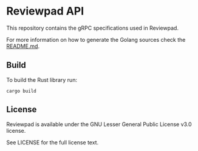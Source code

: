 # Reviewpad API

This repository contains the gRPC specifications used in Reviewpad.

For more information on how to generate the Golang sources check the [README.md](go/README.md).

## Build

To build the Rust library run:

```
cargo build
```

## License

Reviewpad is available under the GNU Lesser General Public License v3.0 license.

See LICENSE for the full license text.